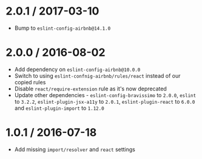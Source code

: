 2.0.1 / 2017-03-10
==================
- Bump to `eslint-config-airbnb@14.1.0`

2.0.0 / 2016-08-02
==================
- Add dependency on `eslint-config-airbnb@10.0.0`
- Switch to using `eslint-confnig-airbnb/rules/react` instead of our copied rules
- Disable `react/require-extension` rule as it's now deprecated
- Update other dependencies - `eslint-config-bravissimo` to `2.0.0`, `eslint` to `3.2.2`, `eslint-plugin-jsx-a11y` to `2.0.1`, `eslint-plugin-react` to `6.0.0` and `eslint-plugin-import` to `1.12.0`

1.0.1 / 2016-07-18
==================
- Add missing `import/resolver` and `react` settings

